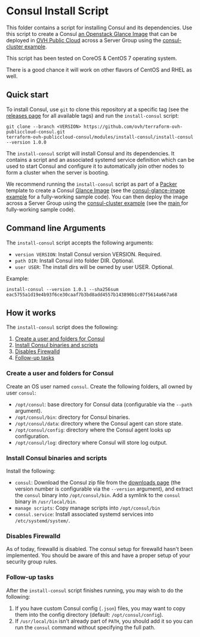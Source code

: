 # Consul Install Script

This folder contains a script for installing Consul and its dependencies. Use this script to create a Consul [an Openstack Glance Image](https://docs.openstack.org/glance/latest/) that can be deployed in [OVH Public Cloud](https://www.ovh.com/fr/public-cloud/instances/) across a Server Group using the [consul-cluster example](../../examples/consul-cluster).

This script has been tested on CoreOS & CentOS 7 operating system.

There is a good chance it will work on other flavors of CentOS and RHEL as well.

## Quick start

<!-- TODO: update the clone URL to the final URL when this Module is released -->

To install Consul, use `git` to clone this repository at a specific tag (see the [releases page](../../../../releases) 
for all available tags) and run the `install-consul` script:

```
git clone --branch <VERSION> https://github.com/ovh/terraform-ovh-publiccloud-consul.git
terraform-ovh-publiccloud-consul/modules/install-consul/install-consul --version 1.0.0
```

The `install-consul` script will install Consul and its dependencies.
It contains a script and an associated systemd service definition which can be used to start Consul and configure it to automatically join other nodes to form a cluster when the server is booting.

We recommend running the `install-consul` script as part of a [Packer](https://www.packer.io/) template to create a Consul [Glance Image](https://docs.openstack.org/glance/latest/) (see the [consul-glance-image example](../../examples/consul-glance-image) for a fully-working sample code). You can then deploy the image across a Server Group using the [consul-cluster example](../../examples/consul-cluster) (see the [main ](../../MAIN.md) for fully-working sample code).

## Command line Arguments

The `install-consul` script accepts the following arguments:

* `version VERSION`: Install Consul version VERSION. Required. 
* `path DIR`: Install Consul into folder DIR. Optional.
* `user USER`: The install dirs will be owned by user USER. Optional.

Example:

```
install-consul --version 1.0.1 --sha256sum eac5755a1d19e4b93f6ce30caaf7b3bd8add4557b143890b1c07f5614a667a68
```

## How it works

The `install-consul` script does the following:

1. [Create a user and folders for Consul](#create-a-user-and-folders-for-consul)
1. [Install Consul binaries and scripts](#install-consul-binaries-and-scripts)
1. [Disables Firewalld](#disable-firewalld)
1. [Follow-up tasks](#follow-up-tasks)


### Create a user and folders for Consul

Create an OS user named `consul`. Create the following folders, all owned by user `consul`:

* `/opt/consul`: base directory for Consul data (configurable via the `--path` argument).
* `/opt/consul/bin`: directory for Consul binaries.
* `/opt/consul/data`: directory where the Consul agent can store state.
* `/opt/consul/config`: directory where the Consul agent looks up configuration.
* `/opt/consul/log`: directory where Consul will store log output.


### Install Consul binaries and scripts

Install the following:

* `consul`: Download the Consul zip file from the [downloads page](https://www.consul.io/downloads.html) (the version number is configurable via the `--version` argument), and extract the `consul` binary into `/opt/consul/bin`. Add a symlink to the `consul` binary in `/usr/local/bin`.
* `manage scripts`: Copy manage scripts into `/opt/consul/bin`
* `consul.service`: Install associated systemd services into `/etc/systemd/system/`. 

### Disables Firewalld

As of today, firewalld is disabled. The consul setup for firewalld hasn't been implemented. You should be aware of this and have a proper setup of your security group rules.

### Follow-up tasks

After the `install-consul` script finishes running, you may wish to do the following:

1. If you have custom Consul config (`.json`) files, you may want to copy them into the config directory (default: `/opt/consul/config`).
1. If `/usr/local/bin` isn't already part of `PATH`, you should add it so you can run the `consul` command without specifying the full path.
